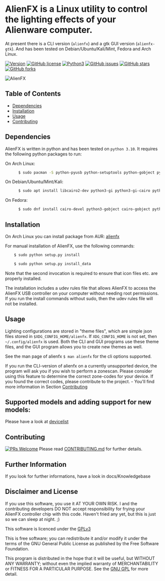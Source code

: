 
AlienFX is a Linux utility to control the lighting effects of your Alienware computer.
============

At present there is a CLI version (``alienfx``) and a gtk GUI version (``alienfx-gtk``). And 
has been tested on Debian/Ubuntu/Kali/Mint, Fedora and Arch Linux.

[![Version](https://img.shields.io/badge/version-2.4.0-red.svg)]() [![GitHub license](https://img.shields.io/github/license/trackmastersteve/alienfx.svg)](https://github.com/trackmastersteve/alienfx/tree/2.1.x/LICENSE) [![Python3](https://img.shields.io/badge/python-3.10-green.svg)]() [![GitHub issues](https://img.shields.io/github/issues/trackmastersteve/alienfx.svg)](https://github.com/trackmastersteve/alienfx/issues) [![GitHub stars](https://img.shields.io/github/stars/trackmastersteve/alienfx.svg)](https://github.com/trackmastersteve/alienfx/stargazers)  [![GitHub forks](https://img.shields.io/github/forks/trackmastersteve/alienfx.svg)](https://github.com/trackmastersteve/alienfx/network) 

![AlienFX](https://github.com/trackmastersteve/alienfx/blob/master/alienfx/data/pixmaps/alienfx.png)

## Table of Contents

- [Dependencies](#dependencies)
- [Installation](#installation)
- [Usage](#usage)
- [Contributing](#contributing)

## Dependencies

AlienFX is written in python and has been tested on ``python 3.10``. It requires
the following python packages to run:

On Arch Linux:

```sh
      $ sudo pacman -S python-pyusb python-setuptools python-gobject python-cairo python-future
```
    
On Debian/Ubuntu/Mint/Kali: 

```sh
      $ sudo apt install libcairo2-dev python3-gi python3-gi-cairo python3-setuptools python3-usb python3-future
```

On Fedora: 

```sh
      $ sudo dnf install cairo-devel python3-gobject cairo-gobject python3-setuptools python3-pyusb python3-future
```

## Installation

On Arch Linux you can install package from AUR: [alienfx](https://aur.archlinux.org/packages/alienfx/)

For manual installation of AlienFX, use the following commands:
  
  ```sh
      $ sudo python setup.py install
  ```
  ```sh
      $ sudo python setup.py install_data
  ```

Note that the second invocation is required to ensure that icon files etc. are
properly installed.

The installation includes a udev rules file that allows AlienFX to access the 
AlienFX USB controller on your computer without needing root permissions. If 
you run the install commands without sudo, then the udev rules file will not 
be installed. 

## Usage

Lighting configurations are stored in "theme files", which are simple json
files stored in ``$XDG_CONFIG_HOME/alienfx``. If ``XDG_CONFIG_HOME`` is not set, then
``~/.config/alienfx`` is used. Both the CLI and GUI programs use these theme
files, and the GUI program allows you to create new themes as well.

See the man page of alienfx ``$ man alienfx`` for the cli options supported. 

If you run the CLI-version of alienfx on a currently unsupported device, the program will ask you if you wish to perform a zonescan.
Please consider using this feature to determine the correct zone-codes for your device.
If you found the correct codes, please contribute to the project. - You'll find more information in Section [Contributing](#contributing) 

Supported models and adding support for new models:
--------------------------------------------------

Please have a look at [devicelist](https://github.com/trackmastersteve/alienfx/blob/master/docs/Knowledgebase/Devicelist.md)

## Contributing

[![PRs Welcome](https://img.shields.io/badge/PRs-welcome-brightgreen.svg?style=flat-square)](http://makeapullrequest.com) Please read [CONTRIBUTING.md](https://github.com/trackmastersteve/alienfx/blob/master/CONTRIBUTING.md) for further details. 

## Further Information
If you look for further informations, have a look in docs/Knowledgebase

## Disclaimer and License
If you use this software, you use it AT YOUR OWN RISK.
I and the contributing developers DO NOT accept responsibility for frying your AlienFX controller chip with this code.
Haven't fried any yet, but this is just so we can sleep at night. ;)


This software is licenced under the [GPLv3](https://www.gnu.org/licenses/gpl-3.0.html)

This is free software; you can redistribute it and/or modify it under the terms of the GNU General Public License as published by the Free Software Foundation.

This program is distributed in the hope that it will be useful, but WITHOUT ANY WARRANTY; without even the implied warranty of MERCHANTABILITY or FITNESS FOR A PARTICULAR PURPOSE. See the [GNU GPL]((https://www.gnu.org/licenses/gpl-3.0.html)) for more detail.

